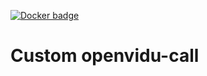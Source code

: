 [![Docker badge](https://img.shields.io/docker/pulls/fiware/orion.svg)](https://hub.docker.com/r/verbitskiy/openvidu-call/)

Custom openvidu-call
===

